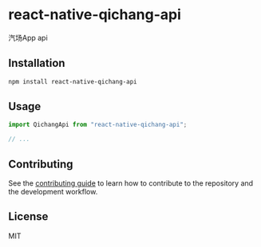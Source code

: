 # react-native-qichang-api

汽场App api

## Installation

```sh
npm install react-native-qichang-api
```

## Usage

```js
import QichangApi from "react-native-qichang-api";

// ...

```

## Contributing

See the [contributing guide](CONTRIBUTING.md) to learn how to contribute to the repository and the development workflow.

## License

MIT
